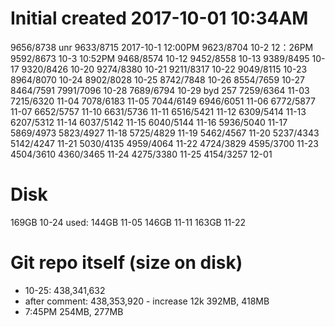 # Initial created 2017-10-01 10:34AM

9656/8738 unr
9633/8715 2017-10-1 12:00PM
9623/8704 10-2 12：26PM
9592/8673 10-3 10:52PM
9468/8574 10-12
9452/8558 10-13
9389/8495 10-17
9320/8426 10-20
9274/8380 10-21
9211/8317 10-22
9049/8115 10-23
8964/8070 10-24
8902/8028 10-25
8742/7848 10-26
8554/7659 10-27
8464/7591 
7991/7096 10-28
7689/6794 10-29 byd 257
7259/6364 11-03
7215/6320 11-04
7078/6183 11-05 
7044/6149
6946/6051 11-06
6772/5877 11-07 
6652/5757 11-10
6631/5736 11-11
6516/5421 11-12
6309/5414 11-13
6207/5312 11-14
6037/5142 11-15
6040/5144 11-16
5936/5040 11-17
5869/4973
5823/4927 11-18
5725/4829 11-19
5462/4567 11-20
5237/4343
5142/4247 11-21
5030/4135 
4959/4064 11-22
4724/3829 
4595/3700 11-23
4504/3610 
4360/3465 11-24
4275/3380 11-25
4154/3257 12-01

# Disk

169GB 10-24
used: 144GB 11-05
      146GB 11-11
      163GB 11-22

# Git repo itself (size on disk)

* 10-25: 438,341,632
* after comment: 438,353,920 - increase 12k 392MB, 418MB
* 7:45PM 254MB, 277MB